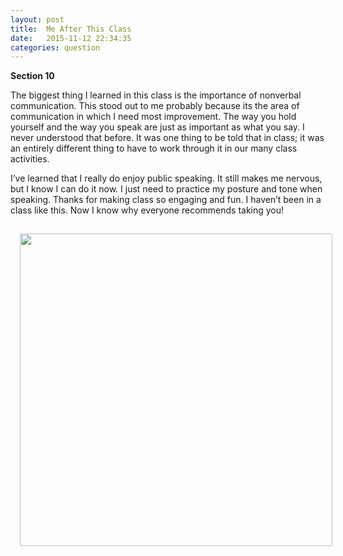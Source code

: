 ```yaml
---
layout: post
title:  Me After This Class
date:   2015-11-12 22:34:35
categories: question
---
```

**Section 10**

The biggest thing I learned in this class is the importance of nonverbal communication. This stood out to me probably because its the area of communication in which I need most improvement. The way you hold yourself and the way you speak are just as important as what you say. I never understood that before. It was one thing to be told that in class; it was an entirely different thing to have to work through it in our many class activities.

I’ve learned that I really do enjoy public speaking. It still makes me nervous, but I know I can do it now. I just need to practice my posture and tone when speaking. Thanks for making class so engaging and fun. I haven’t been in a class like this. Now I know why everyone recommends taking you!

<img src="https://dl.dropboxusercontent.com/u/21768721/giphy.gif" style="width:500px; display:block; margin:0 auto; padding:15px;"/>
